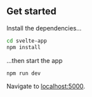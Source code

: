 ## Get started

Install the dependencies...

```bash
cd svelte-app
npm install
```

...then start the app

```bash
npm run dev
```

Navigate to [localhost:5000](http://localhost:5000).
